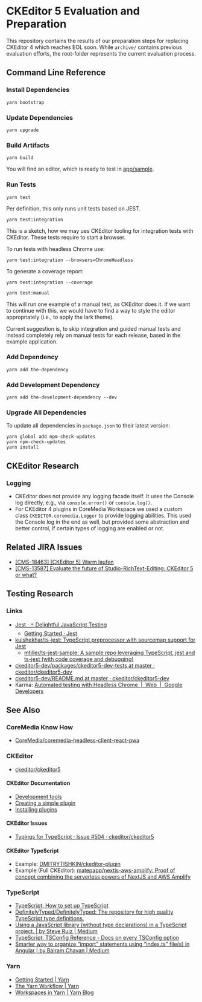 # CKEditor 5 Evaluation and Preparation

This repository contains the results of our preparation steps for
replacing CKEditor 4 which reaches EOL soon. While `archive/` contains
previous evaluation efforts, the root-folder represents the current
evaluation process.

## Command Line Reference

### Install Dependencies

```
yarn bootstrap
```

### Update Dependencies

```
yarn upgrade
```

### Build Artifacts

```
yarn build
```

You will find an editor, which is ready to test in [app/sample](app/sample/index.html).

### Run Tests

```
yarn test
```

Per definition, this only runs unit tests based on JEST.

```
yarn test:integration
```

This is a sketch, how we may ues CKEditor tooling for integration tests with
CKEditor. These tests require to start a browser.

To run tests with headless Chrome use:

```
yarn test:integration --browsers=ChromeHeadless
```

To generate a coverage report:

```
yarn test:integration --coverage
```

```
yarn test:manual
```

This will run one example of a manual test, as CKEditor does it. If we want
to continue with this, we would have to find a way to style the editor
appropriately (i.e., to apply the lark theme).

Current suggestion is, to skip integration and guided manual tests and instead
completely rely on manual tests for each release, based in the example application.

### Add Dependency

```text
yarn add the-dependency
```

### Add Development Dependency

```text
yarn add the-development-dependency --dev
```

### Upgrade All Dependencies

To update all dependencies in `package.json` to their latest version:

```text
yarn global add npm-check-updates
yarn npm-check-updates
yarn install
```

## CKEditor Research

### Logging

* CKEditor does not provide any logging facade itself. It uses the Console log
    directly, e.g., via `console.error()` or `console.log()`.
* For CKEditor 4 plugins in CoreMedia Workspace we used a custom class
    `CKEDITOR.coremedia.Logger` to provide logging abilities. This used
    the Console log in the end as well, but provided some abstraction and
    better control, if certain types of logging are enabled or not.

## Related JIRA Issues

* [\[CMS-18463\] \[CKEditor 5\] Warm laufen](https://jira.coremedia.com/browse/CMS-18463)
* [\[CMS-13587\] Evaluate the future of Studio-RichText-Editing: CKEditor 5 or what?](https://jira.coremedia.com/browse/CMS-13587)

## Testing Research

### Links

* [Jest · 🃏 Delightful JavaScript Testing](https://jestjs.io/)
    * [Getting Started · Jest](https://jestjs.io/docs/en/getting-started.html)
* [kulshekhar/ts-jest: TypeScript preprocessor with sourcemap support for Jest](https://github.com/kulshekhar/ts-jest)
    * [mtiller/ts-jest-sample: A sample repo leveraging TypeScript, jest and ts-jest (with code coverage and debugging)](https://github.com/mtiller/ts-jest-sample)
* [ckeditor5-dev/packages/ckeditor5-dev-tests at master · ckeditor/ckeditor5-dev](https://github.com/ckeditor/ckeditor5-dev/tree/master/packages/ckeditor5-dev-tests)
* [ckeditor5-dev/README.md at master · ckeditor/ckeditor5-dev](https://github.com/ckeditor/ckeditor5-dev/blob/master/packages/ckeditor5-dev-tests/bin/intellijkarmarunner/README.md)
* Karma: [Automated testing with Headless Chrome  |  Web  |  Google Developers](https://developers.google.com/web/updates/2017/06/headless-karma-mocha-chai)

## See Also

### CoreMedia Know How

* [CoreMedia/coremedia-headless-client-react-pwa](https://github.com/CoreMedia/coremedia-headless-client-react-pwa)

### CKEditor

* [ckeditor/ckeditor5](https://github.com/ckeditor/ckeditor5)

#### CKEditor Documentation

* [Development tools](https://ckeditor.com/docs/ckeditor5/latest/framework/guides/development-tools.html)
* [Creating a simple plugin](https://ckeditor.com/docs/ckeditor5/latest/framework/guides/creating-simple-plugin.html)
* [Installing plugins](https://ckeditor.com/docs/ckeditor5/latest/builds/guides/integration/installing-plugins.html)

#### CKEditor Issues

* [Typings for TypeScript · Issue #504 · ckeditor/ckeditor5](https://github.com/ckeditor/ckeditor5/issues/504)

#### CKEditor TypeScript

* Example: [DMITRYTISHKIN/ckeditor-plugin](https://github.com/DMITRYTISHKIN/ckeditor-plugin)
* Example (Full CKEditor): [matepapp/nextjs-aws-amplify: Proof of concept combining the serverless powers of NextJS and AWS Amplify](https://github.com/matepapp/nextjs-aws-amplify)

### TypeScript

* [TypeScript: How to set up TypeScript](https://www.typescriptlang.org/download)
* [DefinitelyTyped/DefinitelyTyped: The repository for high quality TypeScript type definitions.](https://github.com/DefinitelyTyped/DefinitelyTyped)
* [Using a JavaScript library (without type declarations) in a TypeScript project. | by Steve Ruiz | Medium](https://medium.com/@steveruiz/using-a-javascript-library-without-type-declarations-in-a-typescript-project-3643490015f3)
* [TypeScript: TSConfig Reference - Docs on every TSConfig option](https://www.typescriptlang.org/tsconfig)
* [Smarter way to organize “import” statements using “index.ts” file(s) in Angular | by Balram Chavan | Medium](https://medium.com/@balramchavan/smarter-way-to-organize-import-statements-using-index-ts-file-s-in-angular-c685e9d645b7)

### Yarn

* [Getting Started | Yarn](https://classic.yarnpkg.com/en/docs/getting-started/)
* [The Yarn Workflow | Yarn](https://classic.yarnpkg.com/en/docs/yarn-workflow)
* [Workspaces in Yarn | Yarn Blog](https://classic.yarnpkg.com/blog/2017/08/02/introducing-workspaces/)
